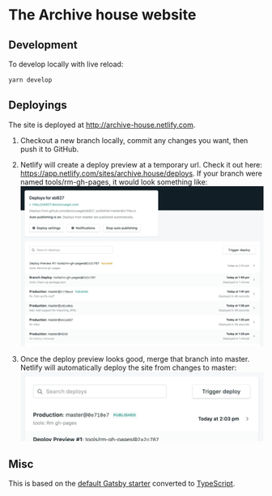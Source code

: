 # The Archive house website

## Development

To develop locally with live reload:

```bash
yarn develop
```

## Deployings

The site is deployed at http://archive-house.netlify.com.

1.  Checkout a new branch locally, commit any changes you want, then push it to GitHub.
2.  Netlify will create a deploy preview at a temporary url. Check it out here: https://app.netlify.com/sites/archive.house/deploys. If your branch were named tools/rm-gh-pages, it would look something like:
    ![](netlify-deploy-preview.png)

3.  Once the deploy preview looks good, merge that branch into master. Netlify will automatically deploy the site from changes to master:
    ![](netlify-deploy-master.png)

## Misc

This is based on the [default Gatsby starter](https://github.com/gatsbyjs/gatsby-starter-default) converted to [TypeScript](https://www.typescriptlang.org/).
